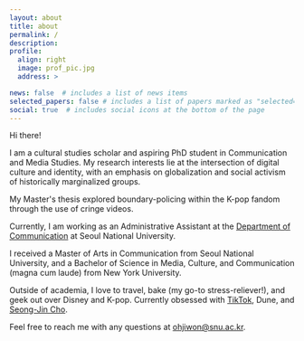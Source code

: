 ```yaml
---
layout: about
title: about
permalink: /
description: 
profile:
  align: right
  image: prof_pic.jpg
  address: >

news: false  # includes a list of news items
selected_papers: false # includes a list of papers marked as "selected={true}"
social: true  # includes social icons at the bottom of the page
---
```


Hi there!

I am a cultural studies scholar and aspiring PhD student in Communication and Media Studies. My research interests lie at the intersection of digital culture and identity, with an emphasis on globalization and social activism of historically marginalized groups. 

My Master's thesis explored boundary-policing within the K-pop fandom through the use of cringe videos.

Currently, I am working as an Administrative Assistant at the [Department of Communication](http://communication.snu.ac.kr) at Seoul National University. 

I received a Master of Arts in Communication from Seoul National University, and a Bachelor of Science in Media, Culture, and Communication (magna cum laude) from New York University.

Outside of academia, I love to travel, bake (my go-to stress-reliever!), and geek out over Disney and K-pop. Currently obsessed with [TikTok](http://vt.tiktok.com/ZSehLkJVY), Dune, and [Seong-Jin Cho](https://youtu.be/aNMlq-hOIoc).

Feel free to reach me with any questions at ohjiwon@snu.ac.kr. 
